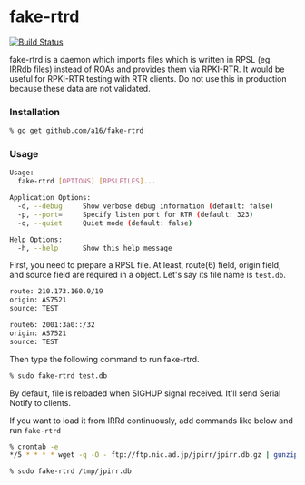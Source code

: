 # fake-rtrd

[![Build Status](https://travis-ci.org/a16/fake-rtrd.svg?branch=master)](https://travis-ci.org/a16/fake-rtrd)

fake-rtrd is a daemon which imports files which is written in RPSL (eg. IRRdb files) instead of ROAs and provides them via RPKI-RTR.
It would be useful for RPKI-RTR testing with RTR clients. Do not use this in production because these data are not validated.

### Installation

```bash
% go get github.com/a16/fake-rtrd
```

### Usage

```bash
Usage:
  fake-rtrd [OPTIONS] [RPSLFILES]...

Application Options:
  -d, --debug     Show verbose debug information (default: false)
  -p, --port=     Specify listen port for RTR (default: 323)
  -q, --quiet     Quiet mode (default: false)

Help Options:
  -h, --help      Show this help message
```

First, you need to prepare a RPSL file. At least, route(6) field, origin field, and source field are required in a object.
Let's say its file name is ```test.db```.

```bash
route: 210.173.160.0/19
origin: AS7521
source: TEST

route6: 2001:3a0::/32
origin: AS7521
source: TEST

```

Then type the following command to run fake-rtrd.

```bash
% sudo fake-rtrd test.db
```

By default, file is reloaded when SIGHUP signal received. It'll send Serial Notify to clients.

If you want to load it from IRRd continuously, add commands like below and run ```fake-rtrd```

```bash
% crontab -e
*/5 * * * * wget -q -O - ftp://ftp.nic.ad.jp/jpirr/jpirr.db.gz | gunzip -c > /tmp/jpirr.db 2>/dev/null && pkill -s HUP `fake-rtrd`

% sudo fake-rtrd /tmp/jpirr.db
```



